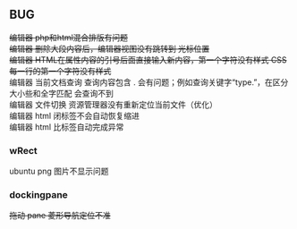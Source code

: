 ## BUG
~~编辑器 php和html混合排版有问题~~    
~~编辑器 删除大段内容后，编辑器视图没有跳转到 光标位置~~  
~~编辑器 HTML在属性内容的引号后面直接输入新内容，第一个字符没有样式  CSS 每一行的第一个字符没有样式~~  
编辑器 当前文档查询 查询内容包含 . 会有问题；例如查询关键字“type.”，在区分大小些和全字匹配 会查询不到  
编辑器 文件切换 资源管理器没有重新定位当前文件（优化）   
编辑器 html 闭标签不会自动恢复缩进  
编辑器 html 比标签自动完成异常 

### wRect
ubuntu png 图片不显示问题

### dockingpane
~~拖动 pane 菱形导航定位不准~~
